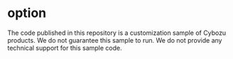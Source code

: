 # option
The code published in this repository is a customization sample of Cybozu products.
We do not guarantee this sample to run.
We do not provide any technical support for this sample code.

